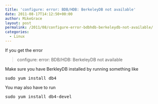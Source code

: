 ```yaml
---
title: 'configure: error: BDB/HDB: BerkeleyDB not available'
date: 2011-08-17T14:12:50+00:00
author: MikeGrace
layout: post
permalink: /2011/08/configure-error-bdbhdb-berkeleydb-not-available/
categories:
  - Linux
---
```

If you get the error

> configure: error: BDB/HDB: BerkeleyDB not available

Make sure you have BerkleyDB installed by running something like

<pre lang="bash">sudo yum install db4</pre>

You may also have to run

<pre lang="bash">sudo yum install db4-devel</pre>